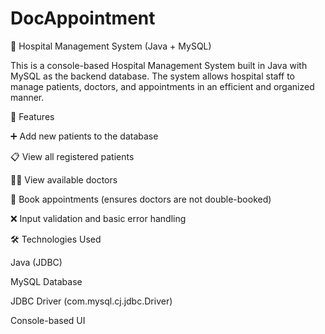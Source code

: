 ﻿# DocAppointment
 🏥 Hospital Management System (Java + MySQL)

This is a console-based Hospital Management System built in Java with MySQL as the backend database. The system allows hospital staff to manage patients, doctors, and appointments in an efficient and organized manner.

🔧 Features

➕ Add new patients to the database

📋 View all registered patients

👨‍⚕️ View available doctors

📅 Book appointments (ensures doctors are not double-booked)

❌ Input validation and basic error handling

🛠️ Technologies Used

Java (JDBC)

MySQL Database

JDBC Driver (com.mysql.cj.jdbc.Driver)

Console-based UI


